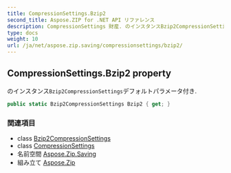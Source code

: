```yaml
---
title: CompressionSettings.Bzip2
second_title: Aspose.ZIP for .NET API リファレンス
description: CompressionSettings 財産. のインスタンスBzip2CompressionSettingsデフォルトパラメータ付き.
type: docs
weight: 10
url: /ja/net/aspose.zip.saving/compressionsettings/bzip2/
---
```

## CompressionSettings.Bzip2 property

のインスタンス`Bzip2CompressionSettings`デフォルトパラメータ付き.

```csharp
public static Bzip2CompressionSettings Bzip2 { get; }
```

### 関連項目

* class [Bzip2CompressionSettings](../../bzip2compressionsettings/)
* class [CompressionSettings](../)
* 名前空間 [Aspose.Zip.Saving](../../compressionsettings/)
* 組み立て [Aspose.Zip](../../../)


